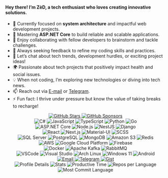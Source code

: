 <h4>Hey there! I’m <strong>ZèD</strong>, a tech enthusiast who loves creating innovative solutions.</h4>

<ul id="informations">
  <li>🔭 Currently focused on <strong>system architecture</strong> and impactful web development projects.</li>
  <li>🌱 Mastering <strong>ASP.NET Core</strong> to build reliable and scalable applications.</li>
  <li>👯 Enjoy collaborating with fellow developers to brainstorm and tackle challenges.</li>
  <li>🤔 Always seeking feedback to refine my coding skills and practices.</li>
  <li>💬 Let’s chat about tech trends, development hurdles, or exciting project ideas!</li>
  <li>🌍 Passionate about tech projects that positively impact health and social issues.</li>
  <li>💡 When not coding, I’m exploring new technologies or diving into tech news.</li>
  <li>📫 Reach out via <a href="mailto:imzihad@gmail.com">E-mail</a> or <a href="https://t.me/imzihad21">Telegram</a>.</li>
  <li>⚡ Fun fact: I thrive under pressure but know the value of taking breaks to recharge!</li>
</ul>

<!-- Badges Section -->
<div id="badges" align="center">

  <!-- Profile & Support -->
  <a href="https://github.com/IMZihad21?tab=stars">
    <img src="https://img.shields.io/github/stars/IMZihad21?affiliations=OWNER%2CCOLLABORATOR&label=GH%20Stars&style=flat-square&logo=github" alt="GitHub Stars">
  </a>
  <a href="https://github.com/sponsors/IMZihad21">
    <img src="https://img.shields.io/github/sponsors/IMZihad21?label=GH%20Sponsors&style=flat-square&logo=githubsponsors" alt="GitHub Sponsors">
  </a>

</div>

<!-- Programming Languages -->
<div align="center">
  <img src="https://img.shields.io/badge/Code-CSharp-239120?style=flat-square&logo=csharp&logoColor=white" alt="C#">
  <img src="https://img.shields.io/badge/Code-JavaScript-F7DF1E?style=flat-square&logo=javascript&logoColor=black" alt="JavaScript">
  <img src="https://img.shields.io/badge/Code-TypeScript-007ACC?style=flat-square&logo=typescript&logoColor=white" alt="TypeScript">
  <img src="https://img.shields.io/badge/Code-Python-3776AB?style=flat-square&logo=python&logoColor=white" alt="Python">
  <img src="https://img.shields.io/badge/Code-Go-00ADD8?style=flat-square&logo=go&logoColor=white" alt="Go">
</div>

<!-- Backend Frameworks -->
<div align="center">
  <img src="https://img.shields.io/badge/Backend-ASP.NET_Core-5C2D91?style=flat-square&logo=dotnet&logoColor=white" alt="ASP.NET Core">
  <img src="https://img.shields.io/badge/Backend-Node.js-339933?style=flat-square&logo=node.js&logoColor=white" alt="Node.js">
  <img src="https://img.shields.io/badge/Backend-NestJS-E0234E?style=flat-square&logo=nestjs&logoColor=white" alt="NestJS">
  <img src="https://img.shields.io/badge/Backend-Django-092E20?style=flat-square&logo=django&logoColor=white" alt="Django">
</div>

<!-- Frontend Frameworks -->
<div align="center">
  <img src="https://img.shields.io/badge/Frontend-React-61DAFB?style=flat-square&logo=react&logoColor=black" alt="React">
  <img src="https://img.shields.io/badge/Frontend-Next.js-000000?style=flat-square&logo=next.js&logoColor=white" alt="Next.js">
  <img src="https://img.shields.io/badge/Frontend-Material--UI-0081CB?style=flat-square&logo=mui&logoColor=white" alt="Material-UI">
  <img src="https://img.shields.io/badge/Styles-SCSS-CC6699?style=flat-square&logo=sass&logoColor=white" alt="SCSS">
</div>

<!-- Databases & Storage -->
<div align="center">
  <img src="https://img.shields.io/badge/Database-SQL_Server-CC2927?style=flat-square&logo=microsoftsqlserver&logoColor=white" alt="SQL Server">
  <img src="https://img.shields.io/badge/Database-PostgreSQL-4169E1?style=flat-square&logo=postgresql&logoColor=white" alt="PostgreSQL">
  <img src="https://img.shields.io/badge/Database-MongoDB-47A248?style=flat-square&logo=mongodb&logoColor=white" alt="MongoDB">
  <img src="https://img.shields.io/badge/Storage-Amazon_S3-569A31?style=flat-square&logo=amazons3&logoColor=white" alt="Amazon S3">
  <img src="https://img.shields.io/badge/Cache-Redis-DC382D?style=flat-square&logo=redis&logoColor=white" alt="Redis">
</div>

<!-- Cloud Technologies -->
<div align="center">
  <img src="https://img.shields.io/badge/Cloud-AWS-232F3E?style=flat-square&logo=amazonaws&logoColor=white" alt="AWS">
  <img src="https://img.shields.io/badge/Cloud-GCP-4285F4?style=flat-square&logo=googlecloud&logoColor=white" alt="Google Cloud Platform">
  <img src="https://img.shields.io/badge/Cloud-Firebase-FFCA28?style=flat-square&logo=firebase&logoColor=black" alt="Firebase">
</div>

<!-- DevOps & Tools -->
<div align="center">
  <img src="https://img.shields.io/badge/Containers-Docker-2496ED?style=flat-square&logo=docker&logoColor=white" alt="Docker">
  <img src="https://img.shields.io/badge/Message_Broker-Kafka-231F20?style=flat-square&logo=apachekafka&logoColor=white" alt="Apache Kafka">
  <img src="https://img.shields.io/badge/Message_Broker-RabbitMQ-FF6600?style=flat-square&logo=rabbitmq&logoColor=white" alt="RabbitMQ">
</div>

<!-- IDEs & OS -->
<div align="center">
  <img src="https://img.shields.io/badge/IDE-VSCode-007ACC?style=flat-square&logo=visualstudiocode&logoColor=white" alt="VSCode">
  <img src="https://img.shields.io/badge/IDE-Visual_Studio-5C2D91?style=flat-square&logo=visualstudio&logoColor=white" alt="Visual Studio">
  <img src="https://img.shields.io/badge/OS-Arch_Linux-1793D1?style=flat-square&logo=archlinux&logoColor=white" alt="Arch Linux">
  <img src="https://img.shields.io/badge/OS-Windows_11-0078D6?style=flat-square&logo=windows&logoColor=white" alt="Windows 11">
  <img src="https://img.shields.io/badge/OS-Android_14-3DDC84?style=flat-square&logo=android&logoColor=white" alt="Android">
</div>

<!-- Contact Section -->
<div id="contact" align="center">
  <a href="mailto:imzihad@gmail.com">
    <img src="https://img.shields.io/badge/Email-imzihad@gmail.com-orangered?style=flat-square&logo=gmail" alt="Email">
  </a>
  <a href="https://t.me/IMZihad21">
    <img src="https://img.shields.io/badge/Telegram-IMZihad21-royalblue?style=flat-square&logo=telegram" alt="Telegram">
  </a>
  <a href="https://gist.github.com/IMZihad21">
    <img src="https://img.shields.io/badge/Gist-IMZihad21-aliceblue?style=flat-square&logo=GitHub" alt="Gist">
  </a>
</div>

<!-- Stats Section -->
<div id="stats" align="center">
  <img src="https://github-profile-summary-cards.vercel.app/api/cards/profile-details?username=IMZihad21&theme=vue" alt="Profile Details">
  <img src="https://github-profile-summary-cards.vercel.app/api/cards/stats?username=IMZihad21&theme=vue" alt="Stats">
  <img src="https://github-profile-summary-cards.vercel.app/api/cards/productive-time?username=IMZihad21&theme=vue&utcOffset=6" alt="Productive Time">
  <img src="https://github-profile-summary-cards.vercel.app/api/cards/repos-per-language?username=IMZihad21&theme=vue" alt="Repos per Language">
  <img src="https://github-profile-summary-cards.vercel.app/api/cards/most-commit-language?username=IMZihad21&theme=vue" alt="Most Commit Language">
</div>
